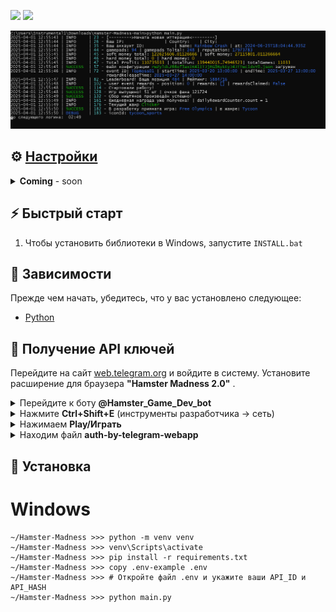 [<img src="https://img.shields.io/badge/Telegram-%40Me-orange">](https://t.me/Magic0Sparrow)
[<img src="https://img.shields.io/badge/python-3.12%20%7C%20<-blue">](https://www.python.org/downloads/)



![logo image](.github/images/cmd.PNG)


## ⚙ [Настройки](.env-example)
<details>
  <summary><b>Coming</b> - soon</summary>
  <p>Test.</p>
  <ul>
    <li><strong>Пример:</strong></li>
    <code>ID=123</code>
    <br>
    <code>HASH=420</code>
  </ul>
</details>




## ⚡ Быстрый старт
1. Чтобы установить библиотеки в Windows, запустите `INSTALL.bat`


## 📌 Зависимости
Прежде чем начать, убедитесь, что у вас установлено следующее:
- [Python](https://www.python.org/downloads/) 





## 📃 Получение API ключей
Перейдите на сайт [web.telegram.org](https://web.telegram.org) и войдите в систему. 
Установите расширение для браузера **"Hamster Madness 2.0"** .
<details>
  <summary>Перейдите к боту <b>@Hamster_Game_Dev_bot</b></summary>
  <img src=".github/images/0-0.PNG" alt="set1">
</details>

<details>
  <summary>Нажмите <b>Ctrl+Shift+E</b> (инструменты разработчика -> сеть)</summary>
  <img src=".github/images/0.PNG" alt="set2">
</details>


<details>
  <summary>Нажимаем <b>Play/Играть</b></summary>
  <img src=".github/images/1.PNG" alt="set3">
</details>


<details>
  <summary>Находим файл <b>auth-by-telegram-webapp</b></summary>
  <img src=".github/images/2.PNG" alt="set3">
</details>



## 🧱 Установка
# Windows
```
~/Hamster-Madness >>> python -m venv venv
~/Hamster-Madness >>> venv\Scripts\activate
~/Hamster-Madness >>> pip install -r requirements.txt
~/Hamster-Madness >>> copy .env-example .env
~/Hamster-Madness >>> # Откройте файл .env и укажите ваши API_ID и API_HASH
~/Hamster-Madness >>> python main.py
```
    


